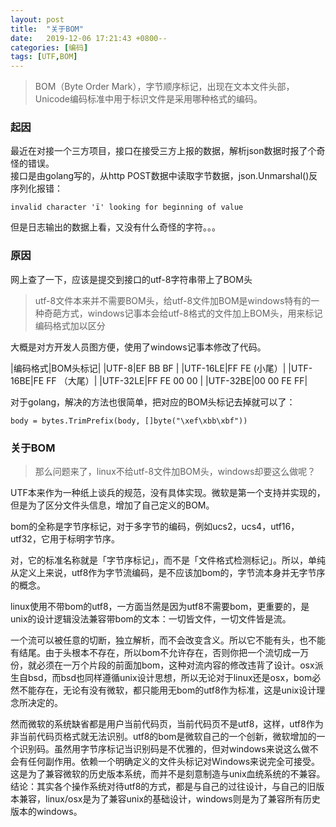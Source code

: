 ```yaml
---
layout: post
title:  "关于BOM"
date:   2019-12-06 17:21:43 +0800--
categories: [编码]
tags: [UTF,BOM]  
---
```


> BOM（Byte Order Mark），字节顺序标记，出现在文本文件头部，Unicode编码标准中用于标识文件是采用哪种格式的编码。

### 起因
最近在对接一个三方项目，接口在接受三方上报的数据，解析json数据时报了个奇怪的错误。  
接口是由golang写的，从http POST数据中读取字节数据，json.Unmarshal()反序列化报错：  
```golang
invalid character 'ï' looking for beginning of value
```  
但是日志输出的数据上看，又没有什么奇怪的字符。。。  

### 原因
网上查了一下，应该是提交到接口的utf-8字符串带上了BOM头

> utf-8文件本来并不需要BOM头，给utf-8文件加BOM是windows特有的一种奇葩方式，windows记事本会给utf-8格式的文件加上BOM头，用来标记编码格式加以区分  
  
大概是对方开发人员图方便，使用了windows记事本修改了代码。

|编码格式|BOM头标记|
|UTF-8|EF BB BF |
|UTF-16LE|FF FE (小尾）|
|UTF-16BE|FE FF （大尾）|
|UTF-32LE|FF FE 00 00 |
|UTF-32BE|00 00 FE FF|

对于golang，解决的方法也很简单，把对应的BOM头标记去掉就可以了：
```golang
body = bytes.TrimPrefix(body, []byte("\xef\xbb\xbf"))
```

### 关于BOM
> 那么问题来了，linux不给utf-8文件加BOM头，windows却要这么做呢？
  
UTF本来作为一种纸上谈兵的规范，没有具体实现。微软是第一个支持并实现的，但是为了区分文件头信息，增加了自己定义的BOM。

bom的全称是字节序标记，对于多字节的编码，例如ucs2，ucs4，utf16，utf32，它用于标明字节序。  

对，它的标准名称就是「字节序标记」，而不是「文件格式检测标记」。所以，单纯从定义上来说，utf8作为字节流编码，是不应该加bom的，字节流本身并无字节序的概念。    

linux使用不带bom的utf8，一方面当然是因为utf8不需要bom，更重要的，是unix的设计逻辑没法兼容带bom的文本：一切皆文件，一切文件皆是流。  

一个流可以被任意的切断，独立解析，而不会改变含义。所以它不能有头，也不能有结尾。由于头根本不存在，所以bom不允许存在，否则你把一个流切成一万份，就必须在一万个片段的前面加bom，这种对流内容的修改违背了设计。osx派生自bsd，而bsd也同样遵循unix设计思想，所以无论对于linux还是osx，bom必然不能存在，无论有没有微软，都只能用无bom的utf8作为标准，这是unix设计理念所决定的。  

然而微软的系统缺省都是用户当前代码页，当前代码页不是utf8，这样，utf8作为非当前代码页格式就无法识别。utf8的bom是微软自己的一个创新，微软增加的一个识别码。虽然用字节序标记当识别码是不优雅的，但对windows来说这么做不会有任何副作用。依赖一个明确定义的文件头标记对Windows来说完全可接受。这是为了兼容微软的历史版本系统，而并不是刻意制造与unix血统系统的不兼容。结论：其实各个操作系统对待utf8的方式，都是与自己的过往设计，与自己的旧版本兼容，linux/osx是为了兼容unix的基础设计，windows则是为了兼容所有历史版本的windows。 